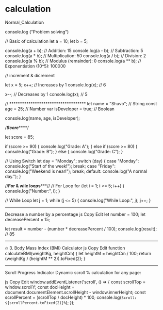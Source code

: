 # calculation
Normal_Calculation

console.log ("Problem solving")


// Basic of calculation 
let a = 10;
let b = 5;

console.log(a + b); // Addition: 15
console.log(a - b); // Subtraction: 5
console.log(a * b); // Multiplication: 50
console.log(a / b); // Division: 2
console.log(a % b); // Modulus (remainder): 0
console.log(a ** b); // Exponentiation (10^5): 100000





// increment & dicrement

let x = 5;
x++;  // Increases by 1
console.log(x); // 6

x--;  // Decreases by 1
console.log(x); // 5


// ************************************
let name = "Shuvo"; // String
const age = 25; // Number
var isDeveloper = true; // Boolean

console.log(name, age, isDeveloper);






/***************Score*******************/

let score = 85;

if (score >= 90) {
    console.log("Grade: A");
} else if (score >= 80) {
    console.log("Grade: B");
} else {
    console.log("Grade: C");
}

// Using Switch
let day = "Monday";
switch (day) {
    case "Monday":
        console.log("Start of the week!");
        break;
    case "Friday":
        console.log("Weekend is near!");
        break;
    default:
        console.log("A normal day.");
}


//**********For & wile loops*************//
// For Loop
for (let i = 1; i <= 5; i++) {
    console.log("Number:", i);
}

// While Loop
let j = 1;
while (j <= 5) {
    console.log("While Loop:", j);
    j++;
}



********************************************************
Decrease a number by a percentage
js
Copy
Edit
let number = 100;
let decreasePercent = 15;

let result = number - (number * decreasePercent / 100);
console.log(result); // 85


*********************************************************
🔥 3. Body Mass Index (BMI) Calculator
js
Copy
Edit
function calculateBMI(weightKg, heightCm) {
  let heightM = heightCm / 100;
  return (weightKg / (heightM ** 2)).toFixed(2);
}


********************************************************
Scroll Progress Indicator
Dynamic scroll % calculation for any page:

js
Copy
Edit
window.addEventListener('scroll', () => {
  const scrollTop = window.scrollY;
  const docHeight = document.documentElement.scrollHeight - window.innerHeight;
  const scrollPercent = (scrollTop / docHeight) * 100;
  console.log(`Scroll: ${scrollPercent.toFixed(2)}%`);
});



